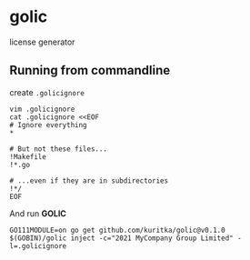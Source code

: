 # golic
license generator

## Running from commandline

create `.golicignore`
```shell
vim .golicignore
cat .golicignore <<EOF
# Ignore everything
*

# But not these files...
!Makefile
!*.go

# ...even if they are in subdirectories
!*/
EOF
````
And run **GOLIC**
```shell
GO111MODULE=on go get github.com/kuritka/golic@v0.1.0
$(GOBIN)/golic inject -c="2021 MyCompany Group Limited" -l=.golicignore
```
